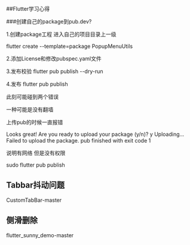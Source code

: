 ##Flutter学习心得

###创建自己的package到pub.dev?

1.创建package工程
进入自己的项目目录上一级

flutter create --template=package PopupMenuUtils

2.添加License和修改pubspec.yaml文件

3.发布校验
 flutter pub publish --dry-run

4.发布
 flutter pub publish
  
 此刻可能碰到两个错误 
 
 一种可能是没有翻墙
 
 
 
 上传pub的时候一直报错
 
Looks great! Are you ready to upload your package (y/n)? y
Uploading...
Failed to upload the package.
pub finished with exit code 1

说明有网络 但是没有权限

sudo flutter pub publish



## Tabbar抖动问题

CustomTabBar-master

## 侧滑删除

flutter_sunny_demo-master